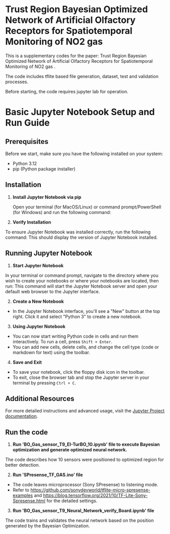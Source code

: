 # Trust Region Bayesian Optimized Network of Artificial Olfactory Receptors for Spatiotemporal Monitoring of NO2 gas 

This is a supplementary codes for the paper: Trust Region Bayesian Optimized Network of Artificial Olfactory Receptors for Spatiotemporal Monitoring of NO2 gas .

The code includes tflite based file generation, dataset, test and validation processes.

Before starting, the code requires jupyter lab for operation.

# Basic Jupyter Notebook Setup and Run Guide

## Prerequisites

Before we start, make sure you have the following installed on your system:
- Python 3.12
- pip (Python package installer)

## Installation

1. **Install Jupyter Notebook via pip**

   Open your terminal (for MacOS/Linux) or command prompt/PowerShell (for Windows) and run the following command:

2. **Verify Installation**

To ensure Jupyter Notebook was installed correctly, run the following command:
This should display the version of Jupyter Notebook installed.

## Running Jupyter Notebook

1. **Start Jupyter Notebook**

In your terminal or command prompt, navigate to the directory where you wish to create your notebooks or where your notebooks are located, then run:
This command will start the Jupyter Notebook server and open your default web browser to the Jupyter interface.

2. **Create a New Notebook**

- In the Jupyter Notebook interface, you'll see a "New" button at the top right. Click it and select "Python 3" to create a new notebook.

3. **Using Jupyter Notebook**

- You can now start writing Python code in cells and run them interactively. To run a cell, press `Shift + Enter`.
- You can add new cells, delete cells, and change the cell type (code or markdown for text) using the toolbar.

4. **Save and Exit**

- To save your notebook, click the floppy disk icon in the toolbar.
- To exit, close the browser tab and stop the Jupyter server in your terminal by pressing `Ctrl + C`.

## Additional Resources

For more detailed instructions and advanced usage, visit the [Jupyter Project documentation](https://jupyter.org/documentation).

## Run the code

1. **Run 'BO_Gas_sensor_T9_EI-TurBO_10.ipynb' file to execute Bayesian optimization and generate optimized neural network.**

The code describes how 10 sensors were positioned to optimized region for better detection.

2. **Run 'SPresense_TF_GAS.ino' file**

- The code leaves microprocessor (Sony SPresense) to listening mode.
- Refer to https://github.com/sonydevworld/tflite-micro-spresense-examples and https://blog.tensorflow.org/2021/10/TF-Lite-Sony-Spresense.html for the detailed settings.

3. **Run 'BO_Gas_sensor_T9_Neural_Network_verify_Board.ipynb' file**

The code trains and validates the neural network based on the position generated by the Bayesian Optimization.
